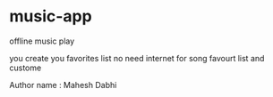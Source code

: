 # music-app
offline music play

you create you favorites list
no need internet for song
favourt list and custome 

Author name : Mahesh Dabhi
